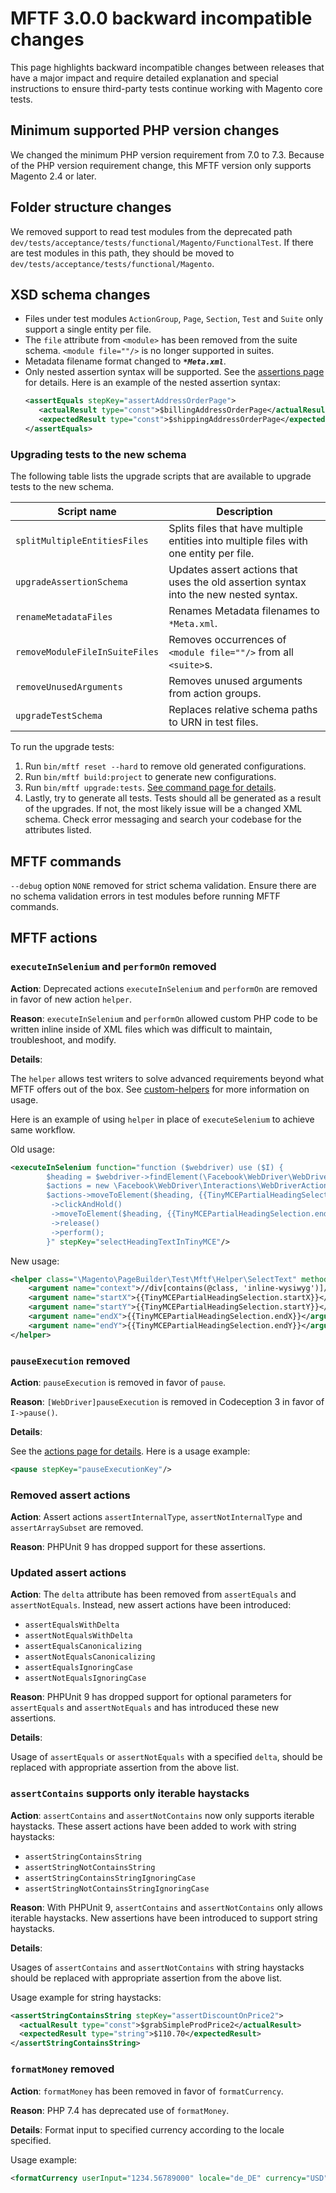 # MFTF 3.0.0 backward incompatible changes

This page highlights backward incompatible changes between releases that have a major impact and require detailed explanation and special instructions to ensure third-party tests continue working with Magento core tests.

## Minimum supported PHP version changes

We changed the minimum PHP version requirement from 7.0 to 7.3. Because of the PHP version requirement change, this MFTF version only supports Magento 2.4 or later.

## Folder structure changes

We removed support to read test modules from the deprecated path `dev/tests/acceptance/tests/functional/Magento/FunctionalTest`. If there are test modules in this path, they should be moved to `dev/tests/acceptance/tests/functional/Magento`. 

## XSD schema changes

-  Files under test modules `ActionGroup`, `Page`, `Section`, `Test` and `Suite` only support a single entity per file. 
-  The `file` attribute from `<module>` has been removed from the suite schema. `<module file=""/>` is no longer supported in suites.
-  Metadata filename format changed to ***`*Meta.xml`***.
-  Only nested assertion syntax will be supported. See the [assertions page](test/assertions.md) for details. Here is an example of the nested assertion syntax:
   ```xml
   <assertEquals stepKey="assertAddressOrderPage">
      <actualResult type="const">$billingAddressOrderPage</actualResult>
      <expectedResult type="const">$shippingAddressOrderPage</expectedResult>
   </assertEquals>
   ```

### Upgrading tests to the new schema

The following table lists the upgrade scripts that are available to upgrade tests to the new schema.

| Script name           | Description                                                                                               |
|-----------------------|-----------------------------------------------------------------------------------------------------------|
|`splitMultipleEntitiesFiles`| Splits files that have multiple entities into multiple files with one entity per file. |
|`upgradeAssertionSchema`| Updates assert actions that uses the old assertion syntax into the new nested syntax.|
|`renameMetadataFiles`| Renames Metadata filenames to `*Meta.xml`.|
|`removeModuleFileInSuiteFiles`| Removes occurrences of `<module file=""/>` from all `<suite>`s.|
|`removeUnusedArguments`| Removes unused arguments from action groups.|
|`upgradeTestSchema`| Replaces relative schema paths to URN in test files.| 

To run the upgrade tests:

1. Run `bin/mftf reset --hard` to remove old generated configurations.
1. Run `bin/mftf build:project` to generate new configurations.
1. Run `bin/mftf upgrade:tests`. [See command page for details](commands/mftf.md#upgradetests).
1. Lastly, try to generate all tests. Tests should all be generated as a result of the upgrades. If not, the most likely issue will be a changed XML schema. Check error messaging and search your codebase for the attributes listed.

## MFTF commands

`--debug` option `NONE` removed for strict schema validation. Ensure there are no schema validation errors in test modules before running MFTF commands.

## MFTF actions

### `executeInSelenium` and `performOn` removed

**Action**: Deprecated actions `executeInSelenium` and `performOn` are removed in favor of new action `helper`.

**Reason**: `executeInSelenium` and `performOn` allowed custom PHP code to be written inline inside of XML files which was difficult to maintain, troubleshoot, and modify.

**Details**: 

The `helper` allows test writers to solve advanced requirements beyond what MFTF offers out of the box. See [custom-helpers](custom-helpers.md) for more information on usage. 

Here is an example of using `helper` in place of `executeSelenium` to achieve same workflow.

Old usage:

```xml
<executeInSelenium function="function ($webdriver) use ($I) {
        $heading = $webdriver->findElement(\Facebook\WebDriver\WebDriverBy::xpath('//div[contains(@class, \'inline-wysiwyg\')]//h2'));
        $actions = new \Facebook\WebDriver\Interactions\WebDriverActions($webdriver);
        $actions->moveToElement($heading, {{TinyMCEPartialHeadingSelection.startX}}, {{TinyMCEPartialHeadingSelection.startY}})
         ->clickAndHold()
         ->moveToElement($heading, {{TinyMCEPartialHeadingSelection.endX}}, {{TinyMCEPartialHeadingSelection.endY}})
         ->release()
         ->perform();
        }" stepKey="selectHeadingTextInTinyMCE"/>
```    

New usage:

```xml
<helper class="\Magento\PageBuilder\Test\Mftf\Helper\SelectText" method="selectText" stepKey="selectHeadingTextInTinyMCE">
    <argument name="context">//div[contains(@class, 'inline-wysiwyg')]//h2</argument>
    <argument name="startX">{{TinyMCEPartialHeadingSelection.startX}}</argument>
    <argument name="startY">{{TinyMCEPartialHeadingSelection.startY}}</argument>
    <argument name="endX">{{TinyMCEPartialHeadingSelection.endX}}</argument>
    <argument name="endY">{{TinyMCEPartialHeadingSelection.endY}}</argument>
</helper>
```

### `pauseExecution` removed

**Action**: `pauseExecution` is removed in favor of `pause`.

**Reason**: `[WebDriver]pauseExecution` is removed in Codeception 3 in favor of `I->pause()`.

**Details**: 

See the [actions page for details](test/actions.md#pause). Here is a usage example:

```xml
<pause stepKey="pauseExecutionKey"/>
```

### Removed assert actions

**Action**: Assert actions `assertInternalType`, `assertNotInternalType` and `assertArraySubset` are removed.

**Reason**: PHPUnit 9 has dropped support for these assertions.

### Updated assert actions

**Action**: The `delta` attribute has been removed from `assertEquals` and `assertNotEquals`. Instead, new assert actions have been introduced:

 -  `assertEqualsWithDelta`
 -  `assertNotEqualsWithDelta` 
 -  `assertEqualsCanonicalizing`
 -  `assertNotEqualsCanonicalizing`
 -  `assertEqualsIgnoringCase`
 -  `assertNotEqualsIgnoringCase`

**Reason**: PHPUnit 9 has dropped support for optional parameters for `assertEquals` and `assertNotEquals` and has introduced these new assertions.

**Details**: 

Usage of `assertEquals` or `assertNotEquals` with a specified `delta`, should be replaced with appropriate assertion from the above list.

### `assertContains` supports only iterable haystacks

**Action**: `assertContains` and `assertNotContains` now only supports iterable haystacks. These assert actions have been added to work with string haystacks:

-  `assertStringContainsString`
-  `assertStringNotContainsString`
-  `assertStringContainsStringIgnoringCase`
-  `assertStringNotContainsStringIgnoringCase`

**Reason**: With PHPUnit 9, `assertContains` and `assertNotContains` only allows iterable haystacks. New assertions have been introduced to support string haystacks.

**Details**: 

Usages of `assertContains` and `assertNotContains` with string haystacks should be replaced with appropriate assertion from the above list.

Usage example for string haystacks:

```xml
<assertStringContainsString stepKey="assertDiscountOnPrice2">
  <actualResult type="const">$grabSimpleProdPrice2</actualResult>
  <expectedResult type="string">$110.70</expectedResult>
</assertStringContainsString>
```

### `formatMoney` removed

**Action**: `formatMoney` has been removed in favor of `formatCurrency`.

**Reason**: PHP 7.4 has deprecated use of `formatMoney`. 

**Details**: Format input to specified currency according to the locale specified. 

Usage example:

```xml
<formatCurrency userInput="1234.56789000" locale="de_DE" currency="USD" stepKey="usdInDE"/>
```
